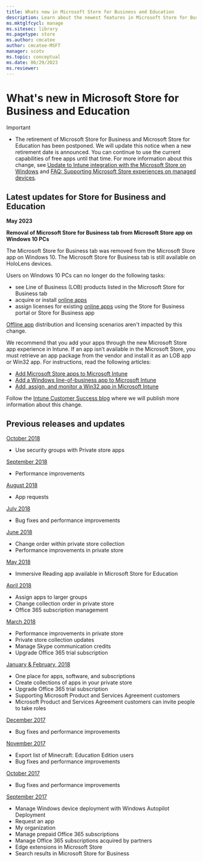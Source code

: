 ```yaml
---
title: Whats new in Microsoft Store for Business and Education
description: Learn about the newest features in Microsoft Store for Business and Microsoft Store for Education.
ms.mktglfcycl: manage
ms.sitesec: library
ms.pagetype: store
ms.author: cmcatee
author: cmcatee-MSFT
manager: scotv
ms.topic: conceptual
ms.date: 06/29/2023
ms.reviewer: 
---
```


# What's new in Microsoft Store for Business and Education

> [!IMPORTANT]
>
> - The retirement of Microsoft Store for Business and Microsoft Store for Education has been postponed. We will update this notice when a new retirement date is announced. You can continue to use the current capabilities of free apps until that time. For more information about this change, see [Update to Intune integration with the Microsoft Store on Windows](https://techcommunity.microsoft.com/t5/windows-it-pro-blog/update-to-endpoint-manager-integration-with-the-microsoft-store/ba-p/3585077) and [FAQ: Supporting Microsoft Store experiences on managed devices](https://techcommunity.microsoft.com/t5/windows-management/faq-supporting-microsoft-store-experiences-on-managed-devices/m-p/3585286).

## Latest updates for Store for Business and Education

**May 2023**

**Removal of Microsoft Store for Business tab from Microsoft Store app on Windows 10 PCs**

The Microsoft Store for Business tab was removed from the Microsoft Store app on Windows 10. The Microsoft Store for Business tab is still available on HoloLens devices.

Users on Windows 10 PCs can no longer do the following tasks:

- see Line of Business (LOB) products listed in the Microsoft Store for Business tab
- acquire or install [online apps](/mem/configmgr/apps/deploy-use/manage-apps-from-the-windows-store-for-business#online-and-offline-apps)
- assign licenses for existing [online apps](/mem/configmgr/apps/deploy-use/manage-apps-from-the-windows-store-for-business#online-and-offline-apps) using the Store for Business portal or Store for Business app

[Offline app](/mem/configmgr/apps/deploy-use/manage-apps-from-the-windows-store-for-business#online-and-offline-apps) distribution and licensing scenarios aren't impacted by this change.

We recommend that you add your apps through the new Microsoft Store app experience in Intune. If an app isn’t available in the Microsoft Store, you must retrieve an app package from the vendor and install it as an LOB app or Win32 app. For instructions, read the following articles:

- [Add Microsoft Store apps to Microsoft Intune](/mem/intune/apps/store-apps-microsoft)
- [Add a Windows line-of-business app to Microsoft Intune](/mem/intune/apps/lob-apps-windows)
- [Add, assign, and monitor a Win32 app in Microsoft Intune](/mem/intune/apps/apps-win32-add)

Follow the [Intune Customer Success blog](https://aka.ms/IntuneCustomerSuccess) where we will publish more information about this change.

<!---
We've been working on bug fixes and performance improvements to provide you a better experience. Stay tuned for new features!
|  |  |
|-----------------------|---------------------------------|
| ![Private store performance icon.](images/perf-improvement-icon.png) |**Performance improvements in private store**<br /><br /> We've made it significantly faster for you to update the private store. Many changes to the private store are available immediately after you make them. <br /><br />[Get more info](./manage-private-store-settings.md#private-store-performance)<br /><br />**Applies to**:<br /> Microsoft Store for Business <br /> Microsoft Store for Education |
| <iframe width="288" height="232" src="https://www.youtube-nocookie.com/embed/IpLIZU_j7Z0" frameborder="0" allowfullscreen></iframe>| **Manage Windows device deployment with Windows Autopilot Deployment** <br /><br /> In Microsoft Store for Business, you can manage devices for your organization and apply an Autopilot deployment profile to your devices. When people in your organization run the out-of-box experience on the device, the profile configures Windows, based on the Autopilot deployment profile you applied to the device.<br /><br />[Get more info](add-profile-to-devices.md)<br /><br />**Applies to**:<br /> Microsoft Store for Business <br /> Microsoft Store for Education  |
| ![Microsoft Store for Business Settings page, Distribute tab showing app requests setting.](images/msfb-wn-1709-app-request.png) |**Request an app**<br /><br />People in your organization can request additional licenses for apps in your private store, and then Admins or Purchasers can make the purchases. <br /><br />[Get more info](./acquire-apps-microsoft-store-for-business.md#request-apps)<br /><br />**Applies to**:<br /> Microsoft Store for Business <br /> Microsoft Store for Education |
||  ![Image showing Add a Collection.](images/msfb-add-collection.png) |**Private store collections**<br /><br> You can groups of apps in your private store with **Collections**. This can help you organize apps and help people find apps for their job or classroom. <br /><br />[Get more info](https://review.learn.microsoft.com/microsoft-store/manage-private-store-settings?branch=msfb-14856406#add-a-collection)<br /><br />**Applies to**:<br /> Microsoft Store for Business <br /> Microsoft Store for Education |
-->

## Previous releases and updates

[October 2018](release-history-microsoft-store-business-education.md#october-2018)
- Use security groups with Private store apps

[September 2018](release-history-microsoft-store-business-education.md#september-2018)
- Performance improvements

[August 2018](release-history-microsoft-store-business-education.md#august-2018)
- App requests 

[July 2018](release-history-microsoft-store-business-education.md#july-2018)
- Bug fixes and performance improvements

[June 2018](release-history-microsoft-store-business-education.md#june-2018)
- Change order within private store collection
- Performance improvements in private store

[May 2018](release-history-microsoft-store-business-education.md#may-2018)
- Immersive Reading app available in Microsoft Store for Education

[April 2018](release-history-microsoft-store-business-education.md#april-2018)
- Assign apps to larger groups
- Change collection order in private store
- Office 365 subscription management

[March 2018](release-history-microsoft-store-business-education.md#march-2018)
- Performance improvements in private store
- Private store collection updates
- Manage Skype communication credits
- Upgrade Office 365 trial subscription

[January &amp; February, 2018](release-history-microsoft-store-business-education.md#january-and-february-2018)
- One place for apps, software, and subscriptions
- Create collections of apps in your private store
- Upgrade Office 365 trial subscription
- Supporting Microsoft Product and Services Agreement customers
- Microsoft Product and Services Agreement customers can invite people to take roles

[December 2017](release-history-microsoft-store-business-education.md#december-2017)
- Bug fixes and performance improvements

[November 2017](release-history-microsoft-store-business-education.md#november-2017)
- Export list of Minecraft: Education Edition users
- Bug fixes and performance improvements

[October 2017](release-history-microsoft-store-business-education.md#october-2017)
- Bug fixes and performance improvements 

[September 2017](release-history-microsoft-store-business-education.md#september-2017)
- Manage Windows device deployment with Windows Autopilot Deployment
- Request an app
- My organization
- Manage prepaid Office 365 subscriptions
- Manage Office 365 subscriptions acquired by partners
- Edge extensions in Microsoft Store
- Search results in Microsoft Store for Business
